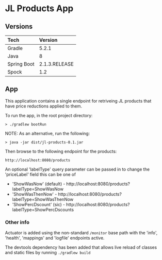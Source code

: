 # JL Products App

## Versions
| Tech | Version |
| :--- |:-------| 
| Gradle | 5.2.1 |
| Java | 8 |
| Spring Boot | 2.1.3.RELEASE|
| Spock | 1.2 |

## App

This application contains a single endpoint for retriveing JL products that have price reductions applied to them.

To run the app, in the root project directory:

    > ./gradlew bootRun

NOTE: As an alternative, run the following:

    > java -jar dist/jl-products-0.1.jar

Then browse to the following endpoint for the products:

    http://localhost:8080/products
    
An optional 'labelType' query parameter can be passed in to change the 'priceLabel' field
this can be one of

 - 'ShowWasNow' (default) - http://localhost:8080/products?labelType=ShowWasNow
 - 'ShowWasThenNow' - http://localhost:8080/products?labelType=ShowWasThenNow
 - 'ShowPercDscount' (sic) - http://localhost:8080/products?labelType=ShowPercDscounts

### Other info
Actuator is added using the non-standard `/monitor` base path with the 'info', 'health', 'mappings' and 'logfile' endpoints active.

The devtools dependency has been added that allows live reload of classes and static files by running `./gradlew build`
